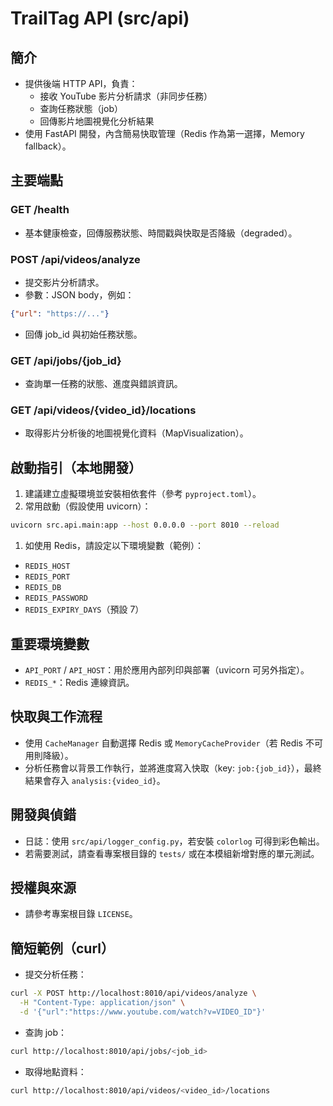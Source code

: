 # TrailTag API (src/api)

## 簡介

- 提供後端 HTTP API，負責：
  - 接收 YouTube 影片分析請求（非同步任務）
  - 查詢任務狀態（job）
  - 回傳影片地圖視覺化分析結果
- 使用 FastAPI 開發，內含簡易快取管理（Redis 作為第一選擇，Memory fallback）。

## 主要端點

### GET /health

- 基本健康檢查，回傳服務狀態、時間戳與快取是否降級（degraded）。

### POST /api/videos/analyze

- 提交影片分析請求。
- 參數：JSON body，例如：

```json
{"url": "https://..."}
```

- 回傳 job_id 與初始任務狀態。

### GET /api/jobs/{job_id}

- 查詢單一任務的狀態、進度與錯誤資訊。

### GET /api/videos/{video_id}/locations

- 取得影片分析後的地圖視覺化資料（MapVisualization）。

## 啟動指引（本地開發）

1. 建議建立虛擬環境並安裝相依套件（參考 `pyproject.toml`）。
1. 常用啟動（假設使用 uvicorn）：

```bash
uvicorn src.api.main:app --host 0.0.0.0 --port 8010 --reload
```

1. 如使用 Redis，請設定以下環境變數（範例）：

- `REDIS_HOST`
- `REDIS_PORT`
- `REDIS_DB`
- `REDIS_PASSWORD`
- `REDIS_EXPIRY_DAYS`（預設 7）

## 重要環境變數

- `API_PORT` / `API_HOST`：用於應用內部列印與部署（uvicorn 可另外指定）。
- `REDIS_*`：Redis 連線資訊。

## 快取與工作流程

- 使用 `CacheManager` 自動選擇 Redis 或 `MemoryCacheProvider`（若 Redis 不可用則降級）。
- 分析任務會以背景工作執行，並將進度寫入快取（key: `job:{job_id}`），最終結果會存入 `analysis:{video_id}`。

## 開發與偵錯

- 日誌：使用 `src/api/logger_config.py`，若安裝 `colorlog` 可得到彩色輸出。
- 若需要測試，請查看專案根目錄的 `tests/` 或在本模組新增對應的單元測試。

## 授權與來源

- 請參考專案根目錄 `LICENSE`。

## 簡短範例（curl）

- 提交分析任務：

```bash
curl -X POST http://localhost:8010/api/videos/analyze \
  -H "Content-Type: application/json" \
  -d '{"url":"https://www.youtube.com/watch?v=VIDEO_ID"}'
```

- 查詢 job：

```bash
curl http://localhost:8010/api/jobs/<job_id>
```

- 取得地點資料：

```bash
curl http://localhost:8010/api/videos/<video_id>/locations
```
